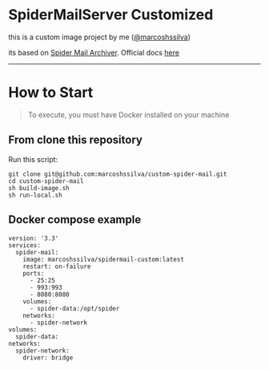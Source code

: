 # SpiderMailServer Customized
this is a custom image project by me ([@marcoshssilva](https://github.com/marcoshssilva))

its based on [Spider Mail Archiver](https://spiderd.io/). Official docs [here](https://spiderd.io/docs/index.html)

---

# How to Start

> To execute, you must have Docker installed on your machine

## From clone this repository

Run this script:
```
git clone git@github.com:marcoshssilva/custom-spider-mail.git
cd custom-spider-mail
sh build-image.sh
sh run-local.sh
```

## Docker compose example

```
version: '3.3'
services:
  spider-mail:
    image: marcoshssilva/spidermail-custom:latest
    restart: on-failure
    ports:
      - 25:25
      - 993:993
      - 8080:8080
    volumes:
      - spider-data:/opt/spider
    networks:
      - spider-network
volumes:
  spider-data:
networks:
  spider-network:
    driver: bridge
```
